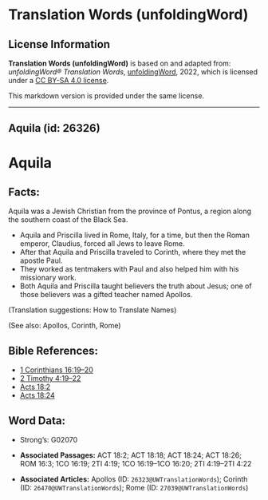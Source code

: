 # Translation Words (unfoldingWord)

## License Information

**Translation Words (unfoldingWord)** is based on and adapted from: _unfoldingWord® Translation Words_, [unfoldingWord](https://unfoldingword.org/utw), 2022, which is licensed under a [CC BY-SA 4.0 license](https://creativecommons.org/licenses/by-sa/4.0/legalcode.en).

This markdown version is provided under the same license.



--------------------------------

## Aquila (id: 26326)

Aquila
======

Facts:
------

Aquila was a Jewish Christian from the province of Pontus, a region along the southern coast of the Black Sea.

* Aquila and Priscilla lived in Rome, Italy, for a time, but then the Roman emperor, Claudius, forced all Jews to leave Rome.
* After that Aquila and Priscilla traveled to Corinth, where they met the apostle Paul.
* They worked as tentmakers with Paul and also helped him with his missionary work.
* Both Aquila and Priscilla taught believers the truth about Jesus; one of those believers was a gifted teacher named Apollos.

(Translation suggestions: How to Translate Names)

(See also: Apollos, Corinth, Rome)

Bible References:
-----------------

* [1 Corinthians 16:19–20](https://ref.ly/1Cor16:19-1Cor16:20)
* [2 Timothy 4:19–22](https://ref.ly/2Tim4:19-2Tim4:22)
* [Acts 18:2](https://ref.ly/Acts18:2)
* [Acts 18:24](https://ref.ly/Acts18:24)

Word Data:
----------

* Strong’s: G02070

* **Associated Passages:** ACT 18:2; ACT 18:18; ACT 18:24; ACT 18:26; ROM 16:3; 1CO 16:19; 2TI 4:19; 1CO 16:19–1CO 16:20; 2TI 4:19–2TI 4:22
* **Associated Articles:** Apollos (ID: `26323@UWTranslationWords`); Corinth (ID: `26470@UWTranslationWords`); Rome (ID: `27039@UWTranslationWords`)

